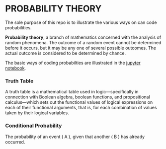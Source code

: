 # PROBABILITY THEORY
The sole purpose of this repo is to illustrate the various ways on can code probabilities.

**Probability theory**, a branch of mathematics concerned with the analysis of random phenomena. The outcome of a random event cannot be determined before it occurs, but it may be any one of several possible outcomes. The actual outcome is considered to be determined by chance.

The basic ways of coding probabilties are illustrated in the [jupyter notebook](https://github.com/Tobi-DataDetective/Coding_Probabilities/blob/master/DAN%20Probabilities.ipynb).

### Truth Table
A truth table is a mathematical table used in logic—specifically in connection with Boolean algebra, boolean functions, and propositional calculus—which sets out the functional values of logical expressions on each of their functional arguments, that is, for each combination of values taken by their logical variables.

### Conditional Probability
The probability of an event ( A ), given that another ( B ) has already occurred.
